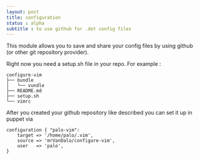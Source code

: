 ```yaml
---
layout: post
title: configuration
status : alpha
subtitle : to use github for .dot config files
---
```


This module allows you to save and share your config files by using github (or other git repository provider).

Right now you need a setup.sh file in your repo.
For example :

    configure-vim
    ├── bundle
    │   └── vundle
    ├── README.md
    ├── setup.sh
    └── vimrc


After you created your github repository like described you can set it up in puppet via 

    configuration { "palo-vim":
        target => '/home/palo/.vim',
        source => 'mrVanDalo/configure-vim',
        user   => 'palo',
    }

